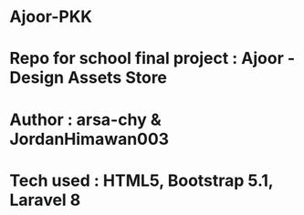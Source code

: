 # Ajoor-PKK
# Repo for school final project : Ajoor - Design Assets Store
# Author : arsa-chy & JordanHimawan003

# Tech used : HTML5, Bootstrap 5.1, Laravel 8
